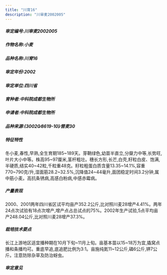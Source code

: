 ```yaml
---
title: "川育16"
description: "川审麦2002005"
---
```

##### 审定编号:川审麦2002005

##### 作物名称:小麦

##### 品种名称:川育16

##### 审定年份:2002

##### 审定单位:四川省

##### 育种者:中科院成都生物所

##### 申请者:中科院成都生物所

##### 品种来源:(30020∕8619-10)∕晋麦30

##### 特征特性
冬小麦,春性,早熟,全生育期185~189天。芽鞘绿色,幼苗半直立,分蘖力中等,长势旺,叶片大小中等。株高95~97厘米,茎杆粗壮。穗长方形,长芒,白壳,籽粒白皮、饱满,半硬质,结实40~42粒,千粒重48克。籽粒粗蛋白质含量13.35~14.1%,容重770~790克/升,湿面筋28.2~32.5%,沉降值24~44毫升,面团稳定时间3.2分钟,属中筋小麦。高抗条锈病,高感白粉病,中感赤霉病。

##### 产量表现
2000、2001两年四川省区试平均亩产352.2公斤,比对照川麦28增产4.41%。两年24点次试验有18点次增产,增产点占总试点的75%。2002年生产试验,5点平均亩产248.04公斤,比对照川麦28增产37.3%。

##### 栽培技术要点
长江上游地区适宜播种期在10月下旬~11月上旬。亩基本苗以15~18万为宜,撬窝点播和条播均可。重底早追,底追肥比例为3∶1。亩施纯氮11~12公斤,磷6公斤,钾7公斤。注意防除杂草及防治蚜虫。

##### 审定意见

